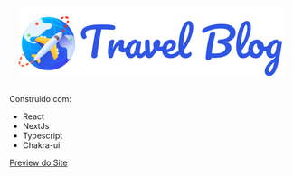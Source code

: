 <div align="center"> 
  
![logo](/public/assets/logogit.svg)
 
</div>

##

Construido com:

- React
- NextJs
- Typescript
- Chakra-ui

[Preview do Site](https://blog-moisesmenezes.vercel.app/)
